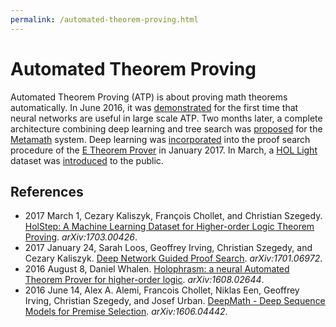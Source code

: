 ```yaml
---
permalink: /automated-theorem-proving.html
---
```

# Automated Theorem Proving

Automated Theorem Proving (ATP) is about proving math theorems automatically. In June 2016, it was [demonstrated](https://arxiv.org/abs/1606.04442) for the first time that neural networks are useful in large scale ATP. Two months later, a complete architecture combining deep learning and tree search was [proposed](https://arxiv.org/abs/1608.02644) for the [Metamath](http://us.metamath.org/) system. Deep learning was [incorporated](https://arxiv.org/abs/1701.06972) into the proof search procedure of the [E Theorem Prover](http://wwwlehre.dhbw-stuttgart.de/~sschulz/E/E.html) in January 2017. In March, a [HOL Light](https://www.cl.cam.ac.uk/~jrh13/hol-light/) dataset was [introduced](https://arxiv.org/abs/1703.00426) to the public.

## References

* 2017 March 1, Cezary Kaliszyk, François Chollet, and Christian Szegedy. [HolStep: A Machine Learning Dataset for Higher-order Logic Theorem Proving](https://arxiv.org/abs/1703.00426). *arXiv:1703.00426*.
* 2017 January 24, Sarah Loos, Geoffrey Irving, Christian Szegedy, and Cezary Kaliszyk. [Deep Network Guided Proof Search](https://arxiv.org/abs/1701.06972). *arXiv:1701.06972*.
* 2016 August 8, Daniel Whalen. [Holophrasm: a neural Automated Theorem Prover for higher-order logic](https://arxiv.org/abs/1608.02644). *arXiv:1608.02644*.
* 2016 June 14, Alex A. Alemi, Francois Chollet, Niklas Een, Geoffrey Irving, Christian Szegedy, and Josef Urban. [DeepMath - Deep Sequence Models for Premise Selection](https://arxiv.org/abs/1606.04442). *arXiv:1606.04442*.
